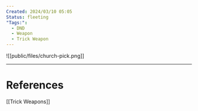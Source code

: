 ```yaml
---
Created: 2024/03/10 05:05
Status: fleeting
"Tags:":
  - DND
  - Weapon
  - Trick Weapon
---
```

![[public/files/church-pick.png]]

---
# References
[[Trick Weapons]]